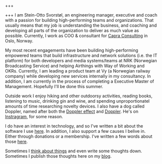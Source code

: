+++

+++
I am Stein-Otto Svorstøl, an engineering manager, executive and coach with a passion for building high-performing teams and organizations. That usually means that my job is understanding the business, and coaching and developing all parts of the organization to deliver as much value as possible. Currently, I work as COO & consultant for [Capra Consulting](https://capraconsulting.no) in Oslo, Norway.

My most recent engagements have been building high-performing empowered teams that build infrastructure and network solutions (i.e. the IT platform) for both developers and media systems/teams at NRK (Norwegian Broadcasting Service) and helping Airthings with Way of Working and OKRs. Currently, I am leading a product team at Vy (a Norwegian railway company) while developing new services internally in my consultancy. In addition, I am currently in the process of completing a Executive Master of Management. Hopefully I'll be done this summer.

Outside work I enjoy hiking and other outdoorsy activities, reading books, listening to music, drinking gin and wine, and spending unproportionatel amounts of time researching novelty devices. I also have a dog called Doppler, named after both the [Doppler effect](https://en.wikipedia.org/wiki/Doppler_effect) and [Doppler](https://en.wikipedia.org/wiki/Doppler_(novel)). He's on [Instragram](https://www.instagram.com/buhunden_doppler), for some reason.

I do have an interest in technology, and so I've written a bit about the software I use [here](/software). In addition, I also support a few causes I belive in. Either through donations or a membership. I've written a few words about those [here](/causes).

Sometimes I [think about things](https://www.youtube.com/watch?v=VFZNvj-HfBU) and even write some thoughts down. Sometimes I publish those thoughts here on my [blog](/blog).